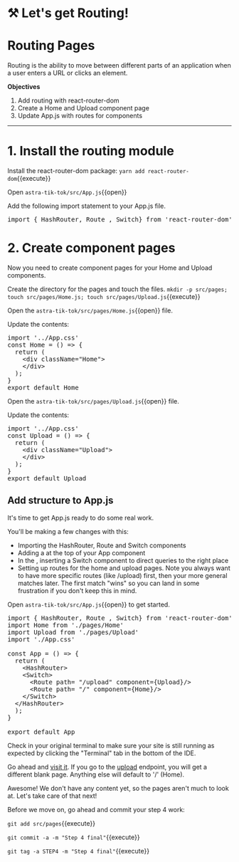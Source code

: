 # ⚒️ Let's get Routing!

# Routing Pages
Routing is the ability to move between different parts of an application when a user enters a URL or clicks an element.

**Objectives**
1. Add routing with react-router-dom
2. Create a Home and Upload component page
3. Update App.js with routes for components

---

# 1. Install the routing module

Install the react-router-dom package:
`yarn add react-router-dom`{{execute}}

Open `astra-tik-tok/src/App.js`{{open}}

Add the following import statement to your App.js file.
<pre class="file" data-filename="astra-tik-tok/src/App.js" data-target="prepend">import { HashRouter, Route , Switch} from 'react-router-dom'</pre>

# 2. Create component pages

Now you need to create component pages for your Home and Upload components.

Create the directory for the pages and touch the files.
`mkdir -p src/pages; touch src/pages/Home.js; touch src/pages/Upload.js`{{execute}}

Open the `astra-tik-tok/src/pages/Home.js`{{open}} file.

Update the contents:
<pre class="file" data-filename="root/astra-tik-tok/src/Home.js" data-target="replace">
import '../App.css'
const Home = () => {
  return (
    &lt;div className="Home"&gt;
    &lt;/div&gt;
  );
}
export default Home
</pre>

Open the `astra-tik-tok/src/pages/Upload.js`{{open}} file.

Update the contents:
<pre class="file" data-filename="root/astra-tik-tok/src/Upload.js" data-target="replace">
import '../App.css'
const Upload = () => {
  return (
    &lt;div className="Upload"&gt;
    &lt;/div&gt;
  );
}
export default Upload
</pre>

## Add structure to App.js

It's time to get App.js ready to do some real work.

You'll be making a few changes with this:
* Importing the HashRouter, Route and Switch components
* Adding a <Hashrouter> at the top of your App component
* In the <Hashrouter>, inserting a Switch component to direct queries to the right place
* Setting up routes for the home and upload pages.  Note you always want to have more specific routes (like /upload) first, then your more general matches later.  The first match "wins" so you can land in some frustration if you don't keep this in mind.

Open `astra-tik-tok/src/App.js`{{open}} to get started.

<pre class="file" data-filename="astra-tik-toc/src/App.js" data-target="replace">
import { HashRouter, Route , Switch} from 'react-router-dom'
import Home from './pages/Home'
import Upload from './pages/Upload'
import './App.css'

const App = () => {
  return (
    &lt;HashRouter&gt;
    &lt;Switch&gt;
      &lt;Route path= "/upload" component={Upload}/&gt;
      &lt;Route path= "/" component={Home}/&gt;
    &lt;/Switch&gt;
  &lt;/HashRouter&gt;
  );
}

export default App
</pre>

Check in your original terminal to make sure your site is still running as expected by clicking the "Terminal" tab in the bottom of the IDE.  

Go ahead and <a href="https://[[HOST_SUBDOMAIN]]-3000-[[KATACODA_HOST]].environments.katacoda.com/">visit it</a>.  If you go to the <a href="https://[[HOST_SUBDOMAIN]]-3000-[[KATACODA_HOST]].environments.katacoda.com/upload">upload</a> endpoint, you will get a different blank page.  Anything else will default to '/' (Home).  


Awesome!  We don't have any content yet, so the pages aren't much to look at.  Let's take care of that next!

Before we move on, go ahead and commit your step 4 work:

`git add src/pages`{{execute}}

`git commit -a -m "Step 4 final"`{{execute}}

`git tag -a STEP4 -m "Step 4 final"`{{execute}}


